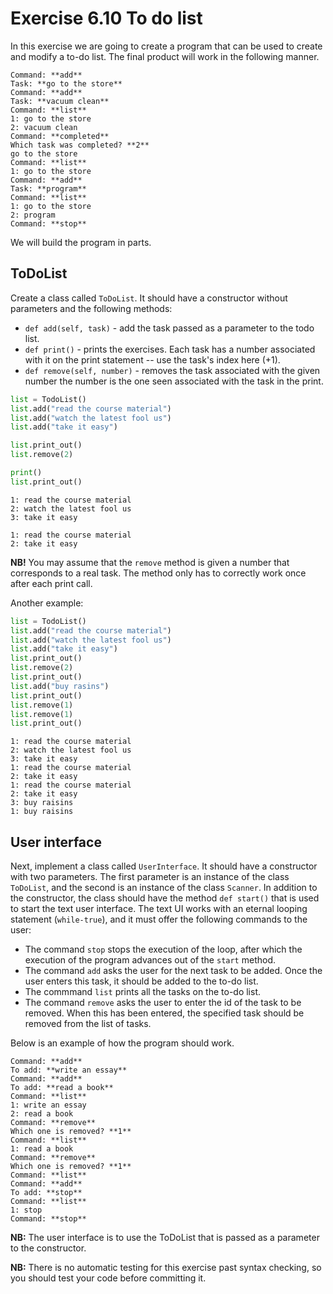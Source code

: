 # Exercise 6.10 To do list

In this exercise we are going to create a program that can be used to create and modify a to-do list. The final product will work in the following manner.

```plaintext
Command: **add**
Task: **go to the store**
Command: **add**
Task: **vacuum clean**
Command: **list**
1: go to the store
2: vacuum clean
Command: **completed**
Which task was completed? **2**
go to the store
Command: **list**
1: go to the store
Command: **add**
Task: **program**
Command: **list**
1: go to the store
2: program
Command: **stop**
```

We will build the program in parts.

## ToDoList

Create a class called `ToDoList`. It should have a constructor without parameters and the following methods:

- `def add(self, task)` - add the task passed as a parameter to the todo list.
- `def print()` - prints the exercises. Each task has a number associated with it on the print statement -- use the task's index here (+1).
- `def remove(self, number)` - removes the task associated with the given number the number is the one seen associated with the task in the print.

```python
list = TodoList()
list.add("read the course material")
list.add("watch the latest fool us")
list.add("take it easy")

list.print_out()
list.remove(2)

print()
list.print_out()
```

```plaintext
1: read the course material
2: watch the latest fool us
3: take it easy

1: read the course material
2: take it easy
```

**NB!** You may assume that the `remove` method is given a number that corresponds to a real task. The method only has to correctly work once after each print call.

Another example:

```python
list = TodoList()
list.add("read the course material")
list.add("watch the latest fool us")
list.add("take it easy")
list.print_out()
list.remove(2)
list.print_out()
list.add("buy rasins")
list.print_out()
list.remove(1)
list.remove(1)
list.print_out()
```

```plaintext
1: read the course material
2: watch the latest fool us
3: take it easy
1: read the course material
2: take it easy
1: read the course material
2: take it easy
3: buy raisins
1: buy raisins
```

## User interface

Next, implement a class called `UserInterface`. It should have a constructor with two parameters. The first parameter is an instance of the class `ToDoList`, and the second is an instance of the class `Scanner`. In addition to the constructor, the class should have the method `def start()` that is used to start the text user interface. The text UI works with an eternal looping statement (`while-true`), and it must offer the following commands to the user:

- The command `stop` stops the execution of the loop, after which the execution of the program advances out of the `start` method.
- The command `add` asks the user for the next task to be added. Once the user enters this task, it should be added to the to-do list.
- The commmand `list` prints all the tasks on the to-do list.
- The command `remove` asks the user to enter the id of the task to be removed. When this has been entered, the specified task should be removed from the list of tasks.

Below is an example of how the program should work.

```plaintext
Command: **add**
To add: **write an essay**
Command: **add**
To add: **read a book**
Command: **list**
1: write an essay
2: read a book
Command: **remove**
Which one is removed? **1**
Command: **list**
1: read a book
Command: **remove**
Which one is removed? **1**
Command: **list**
Command: **add**
To add: **stop**
Command: **list**
1: stop
Command: **stop**
```

**NB:** The user interface is to use the ToDoList that is passed as a parameter to the constructor.

**NB:** There is no automatic testing for this exercise past syntax checking, so you should test your code before committing it.
